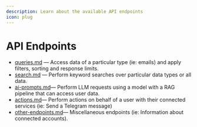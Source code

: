 ```yaml
---
description: Learn about the available API endpoints
icon: plug
---
```


# API Endpoints

* [queries.md](queries.md "mention") — Access data of a particular type (ie: emails) and apply filters, sorting and response limits.
* [search.md](search.md "mention") — Perform keyword searches over particular data types or all data.
* [ai-prompts.md](ai-prompts.md "mention")— Perform LLM requests using a model with a RAG pipeline that can access user data.
* [actions.md](actions.md "mention")— Perform actions on behalf of a user with their connected services (ie: Send a Telegram message)
* [other-endpoints.md](other-endpoints.md "mention")— Miscellaneous endpoints (ie: Information about connected accounts).
